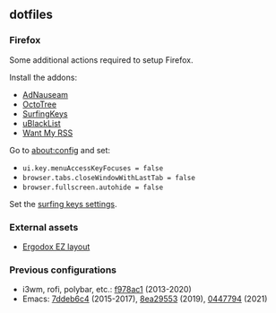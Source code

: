 ## dotfiles

### Firefox

Some additional actions required to setup Firefox.

Install the addons:
* [AdNauseam](https://addons.mozilla.org/en-US/firefox/addon/adnauseam/?utm_source=addons.mozilla.org&utm_medium=referral&utm_content=search)
* [OctoTree](https://addons.mozilla.org/en-US/firefox/addon/octotree/?utm_source=addons.mozilla.org&utm_medium=referral&utm_content=search)
* [SurfingKeys](https://addons.mozilla.org/en-US/firefox/addon/surfingkeys_ff/?utm_source=addons.mozilla.org&utm_medium=referral&utm_content=search)
* [uBlackList](https://addons.mozilla.org/en-US/firefox/addon/ublacklist/?utm_source=addons.mozilla.org&utm_medium=referral&utm_content=search)
* [Want My RSS](https://addons.mozilla.org/en-US/firefox/addon/want-my-rss/)

Go to [about:config](about:config) and set:
* `ui.key.menuAccessKeyFocuses = false`
* `browser.tabs.closeWindowWithLastTab = false`
* `browser.fullscreen.autohide = false`

Set the [surfing keys settings](https://raw.githubusercontent.com/jubnzv/dotfiles/master/assets/surfing-keys.js).

### External assets

* [Ergodox EZ layout](https://configure.ergodox-ez.com/ergodox-ez/layouts/pjYeR/latest/0)

### Previous configurations

* i3wm, rofi, polybar, etc.: [f978ac1](https://github.com/jubnzv/dotfiles/tree/f978ac1aaa460db4c509b69462bf533ecd98004a) (2013-2020)
* Emacs: [7ddeb6c4](https://github.com/jubnzv/dotfiles/tree/7ddeb6c466070b74c465f4004d8481476d7bb71d/.emacs.d) (2015-2017), [8ea29553](https://github.com/jubnzv/dotfiles/tree/8ea29553c64d1ec1a58ad719afa23c5570f3553e/emacs) (2019), [0447794](https://github.com/jubnzv/dotfiles/blob/0447794b92bf15bff130eadd59f250c393b5798e/.emacs.d/) (2021)
